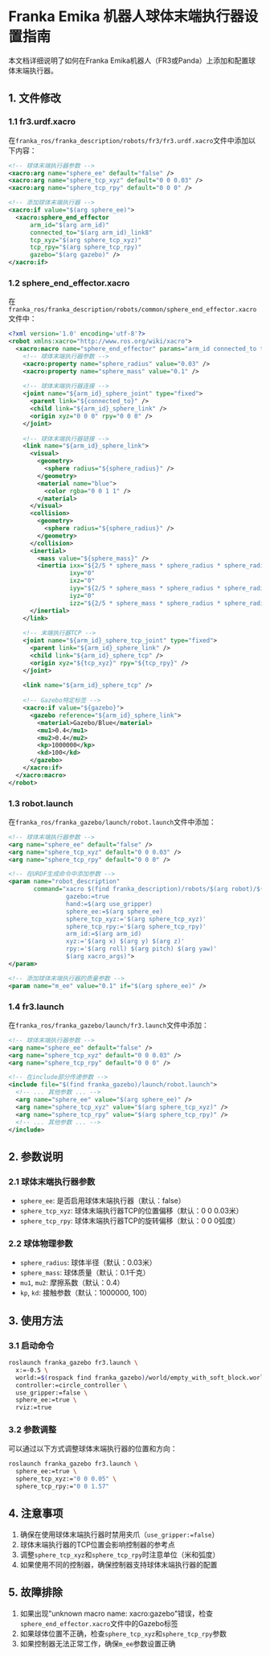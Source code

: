 # Franka Emika 机器人球体末端执行器设置指南

本文档详细说明了如何在Franka Emika机器人（FR3或Panda）上添加和配置球体末端执行器。

## 1. 文件修改

### 1.1 fr3.urdf.xacro

在`franka_ros/franka_description/robots/fr3/fr3.urdf.xacro`文件中添加以下内容：

```xml
<!-- 球体末端执行器参数 -->
<xacro:arg name="sphere_ee" default="false" />
<xacro:arg name="sphere_tcp_xyz" default="0 0 0.03" />
<xacro:arg name="sphere_tcp_rpy" default="0 0 0" />

<!-- 添加球体末端执行器 -->
<xacro:if value="$(arg sphere_ee)">
  <xacro:sphere_end_effector
      arm_id="$(arg arm_id)"
      connected_to="$(arg arm_id)_link8"
      tcp_xyz="$(arg sphere_tcp_xyz)"
      tcp_rpy="$(arg sphere_tcp_rpy)"
      gazebo="$(arg gazebo)" />
</xacro:if>
```

### 1.2 sphere_end_effector.xacro

在`franka_ros/franka_description/robots/common/sphere_end_effector.xacro`文件中：

```xml
<?xml version='1.0' encoding='utf-8'?>
<robot xmlns:xacro="http://www.ros.org/wiki/xacro">
  <xacro:macro name="sphere_end_effector" params="arm_id connected_to tcp_xyz:='0 0 0.05' tcp_rpy:='0 0 0' gazebo:=false">
    <!-- 球体末端执行器参数 -->
    <xacro:property name="sphere_radius" value="0.03" />
    <xacro:property name="sphere_mass" value="0.1" />
    
    <!-- 球体末端执行器连接 -->
    <joint name="${arm_id}_sphere_joint" type="fixed">
      <parent link="${connected_to}" />
      <child link="${arm_id}_sphere_link" />
      <origin xyz="0 0 0" rpy="0 0 0" />
    </joint>
    
    <!-- 球体末端执行器链接 -->
    <link name="${arm_id}_sphere_link">
      <visual>
        <geometry>
          <sphere radius="${sphere_radius}" />
        </geometry>
        <material name="blue">
          <color rgba="0 0 1 1" />
        </material>
      </visual>
      <collision>
        <geometry>
          <sphere radius="${sphere_radius}" />
        </geometry>
      </collision>
      <inertial>
        <mass value="${sphere_mass}" />
        <inertia ixx="${2/5 * sphere_mass * sphere_radius * sphere_radius}" 
                 ixy="0" 
                 ixz="0" 
                 iyy="${2/5 * sphere_mass * sphere_radius * sphere_radius}" 
                 iyz="0" 
                 izz="${2/5 * sphere_mass * sphere_radius * sphere_radius}" />
      </inertial>
    </link>
    
    <!-- 末端执行器TCP -->
    <joint name="${arm_id}_sphere_tcp_joint" type="fixed">
      <parent link="${arm_id}_sphere_link" />
      <child link="${arm_id}_sphere_tcp" />
      <origin xyz="${tcp_xyz}" rpy="${tcp_rpy}" />
    </joint>
    
    <link name="${arm_id}_sphere_tcp" />
    
    <!-- Gazebo特定标签 -->
    <xacro:if value="${gazebo}">
      <gazebo reference="${arm_id}_sphere_link">
        <material>Gazebo/Blue</material>
        <mu1>0.4</mu1>
        <mu2>0.4</mu2>
        <kp>1000000</kp>
        <kd>100</kd>
      </gazebo>
    </xacro:if>
  </xacro:macro>
</robot>
```

### 1.3 robot.launch

在`franka_ros/franka_gazebo/launch/robot.launch`文件中添加：

```xml
<!-- 球体末端执行器参数 -->
<arg name="sphere_ee" default="false" />
<arg name="sphere_tcp_xyz" default="0 0 0.03" />
<arg name="sphere_tcp_rpy" default="0 0 0" />

<!-- 在URDF生成命令中添加参数 -->
<param name="robot_description"
       command="xacro $(find franka_description)/robots/$(arg robot)/$(arg robot).urdf.xacro
                gazebo:=true
                hand:=$(arg use_gripper)
                sphere_ee:=$(arg sphere_ee)
                sphere_tcp_xyz:='$(arg sphere_tcp_xyz)'
                sphere_tcp_rpy:='$(arg sphere_tcp_rpy)'
                arm_id:=$(arg arm_id)
                xyz:='$(arg x) $(arg y) $(arg z)'
                rpy:='$(arg roll) $(arg pitch) $(arg yaw)'
                $(arg xacro_args)">
</param>

<!-- 添加球体末端执行器的质量参数 -->
<param name="m_ee" value="0.1" if="$(arg sphere_ee)" />
```

### 1.4 fr3.launch

在`franka_ros/franka_gazebo/launch/fr3.launch`文件中添加：

```xml
<!-- 球体末端执行器参数 -->
<arg name="sphere_ee" default="false" />
<arg name="sphere_tcp_xyz" default="0 0 0.03" />
<arg name="sphere_tcp_rpy" default="0 0 0" />

<!-- 在include部分传递参数 -->
<include file="$(find franka_gazebo)/launch/robot.launch">
  <!-- ... 其他参数 ... -->
  <arg name="sphere_ee" value="$(arg sphere_ee)" />
  <arg name="sphere_tcp_xyz" value="$(arg sphere_tcp_xyz)" />
  <arg name="sphere_tcp_rpy" value="$(arg sphere_tcp_rpy)" />
  <!-- ... 其他参数 ... -->
</include>
```

## 2. 参数说明

### 2.1 球体末端执行器参数

- `sphere_ee`: 是否启用球体末端执行器（默认：false）
- `sphere_tcp_xyz`: 球体末端执行器TCP的位置偏移（默认：0 0 0.03米）
- `sphere_tcp_rpy`: 球体末端执行器TCP的旋转偏移（默认：0 0 0弧度）

### 2.2 球体物理参数

- `sphere_radius`: 球体半径（默认：0.03米）
- `sphere_mass`: 球体质量（默认：0.1千克）
- `mu1`, `mu2`: 摩擦系数（默认：0.4）
- `kp`, `kd`: 接触参数（默认：1000000, 100）

## 3. 使用方法

### 3.1 启动命令

```bash
roslaunch franka_gazebo fr3.launch \
  x:=-0.5 \
  world:=$(rospack find franka_gazebo)/world/empty_with_soft_block.world \
  controller:=circle_controller \
  use_gripper:=false \
  sphere_ee:=true \
  rviz:=true
```

### 3.2 参数调整

可以通过以下方式调整球体末端执行器的位置和方向：

```bash
roslaunch franka_gazebo fr3.launch \
  sphere_ee:=true \
  sphere_tcp_xyz:="0 0 0.05" \
  sphere_tcp_rpy:="0 0 1.57"
```

## 4. 注意事项

1. 确保在使用球体末端执行器时禁用夹爪（`use_gripper:=false`）
2. 球体末端执行器的TCP位置会影响控制器的参考点
3. 调整`sphere_tcp_xyz`和`sphere_tcp_rpy`时注意单位（米和弧度）
4. 如果使用不同的控制器，确保控制器支持球体末端执行器的配置

## 5. 故障排除

1. 如果出现"unknown macro name: xacro:gazebo"错误，检查`sphere_end_effector.xacro`文件中的Gazebo标签
2. 如果球体位置不正确，检查`sphere_tcp_xyz`和`sphere_tcp_rpy`参数
3. 如果控制器无法正常工作，确保`m_ee`参数设置正确 
